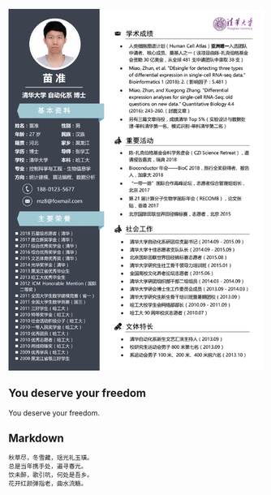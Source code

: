 ![resume](https://github.com/miaozhun/miaozhun.github.io/blob/master/resume.png?raw=true)


## You deserve your freedom

You deserve your freedom.


## Markdown

```markdown
秋草尽，冬雪藏，瑶光礼玉璜。
总是当年携手处，遍寻春光。
饮未醉，歌引吭，何处是吾乡。
花开红颜弹指老，曲水流觞。
```

